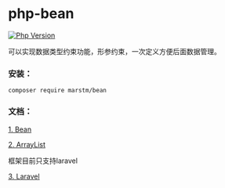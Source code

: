 # php-bean

[![Php Version](https://img.shields.io/badge/php-%3E=7.2-brightgreen.svg?maxAge=2592000)](https://secure.php.net/)

可以实现数据类型约束功能，形参约束，一次定义方便后面数据管理。

### 安装：

```
composer require marstm/bean
```

### 文档：

[1. Bean](/docs/Bean.md)

[2. ArrayList](/docs/ArrayList.md)

框架目前只支持laravel

[3. Laravel](/docs/Laravel.md)